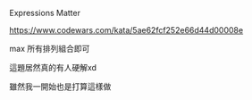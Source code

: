 Expressions Matter 


https://www.codewars.com/kata/5ae62fcf252e66d44d00008e

max 所有排列組合即可

這題居然真的有人硬解xd

雖然我一開始也是打算這樣做